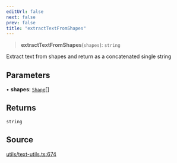 ```yaml
---
editUrl: false
next: false
prev: false
title: "extractTextFromShapes"
---
```


> **extractTextFromShapes**(`shapes`): `string`

Extract text from shapes and return as a concatenated single string

## Parameters

• **shapes**: [`Shape`](/api-core/classes/shape/)[]

## Returns

`string`

## Source

[utils/text-utils.ts:674](https://github.com/dgmjs/dgmjs/blob/main/packages/core/src/utils/text-utils.ts#L674)
